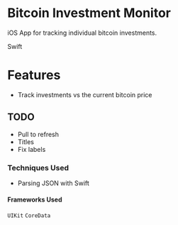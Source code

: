 # Bitcoin Investment Monitor
iOS App for tracking individual bitcoin investments.

Swift

# Features
* Track investments vs the current bitcoin price


## TODO
* Pull to refresh
* Titles
* Fix labels

### Techniques Used
* Parsing JSON with Swift

#### Frameworks Used
`UIKit`
`CoreData`
